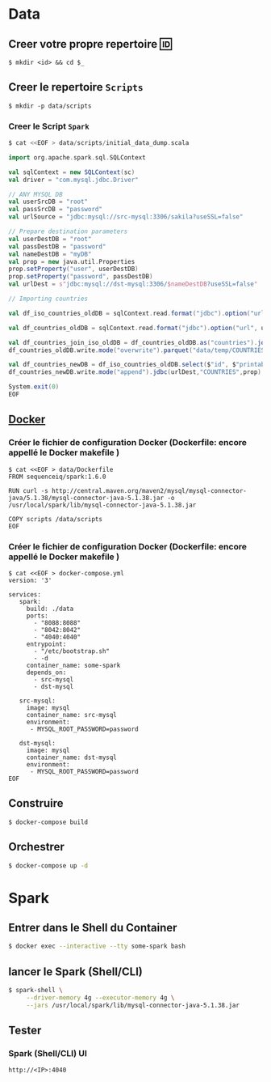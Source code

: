 # Data

## Creer votre propre repertoire :id:

```
$ mkdir <id> && cd $_
```

## Creer le repertoire `Scripts`

```
$ mkdir -p data/scripts
```

### Creer le Script `Spark`

```Scala
$ cat <<EOF > data/scripts/initial_data_dump.scala

import org.apache.spark.sql.SQLContext

val sqlContext = new SQLContext(sc)
val driver = "com.mysql.jdbc.Driver"

// ANY MYSQL DB
val userSrcDB = "root"
val passSrcDB = "password"
val urlSource = "jdbc:mysql://src-mysql:3306/sakila?useSSL=false"

// Prepare destination parameters
val userDestDB = "root"
val passDestDB = "password"
val nameDestDB = "myDB"
val prop = new java.util.Properties
prop.setProperty("user", userDestDB)
prop.setProperty("password", passDestDB)
val urlDest = s"jdbc:mysql://dst-mysql:3306/$nameDestDB?useSSL=false"

// Importing countries

val df_iso_countries_oldDB = sqlContext.read.format("jdbc").option("url", urlSource).option("driver", driver).option("dbtable", "iso_countries").option("user", userSrcDB).option("password", passSrcDB).option("verifyServerCertificate", "false").load()

val df_countries_oldDB = sqlContext.read.format("jdbc").option("url", urlSource).option("driver", driver).option("dbtable", "countries").option("user", userSrcDB).option("password", passSrcDB).option("verifyServerCertificate", "false").load()

val df_countries_join_iso_oldDB = df_countries_oldDB.as("countries").join(df_iso_countries_oldDB.as("iso"),$"countries.country_name"===$"iso.printable_name")
df_countries_oldDB.write.mode("overwrite").parquet("data/temp/COUNTRIES")

val df_countries_newDB = df_iso_countries_oldDB.select($"id", $"printable_name" as "name",$"iso3" as "code")
df_countries_newDB.write.mode("append").jdbc(urlDest,"COUNTRIES",prop) // Overwrite existing countries

System.exit(0)
EOF
```

## [Docker](https://docker.io)

### Créer le fichier de configuration Docker (Dockerfile: encore appellé le Docker makefile )

```
$ cat <<EOF > data/Dockerfile
FROM sequenceiq/spark:1.6.0

RUN curl -s http://central.maven.org/maven2/mysql/mysql-connector-java/5.1.38/mysql-connector-java-5.1.38.jar -o /usr/local/spark/lib/mysql-connector-java-5.1.38.jar

COPY scripts /data/scripts
EOF
```

### Créer le fichier de configuration Docker (Dockerfile: encore appellé le Docker makefile )

```
$ cat <<EOF > docker-compose.yml
version: '3'

services:
   spark:
     build: ./data
     ports:
       - "8088:8088"
       - "8042:8042"
       - "4040:4040"
     entrypoint:
       - "/etc/bootstrap.sh"
       - -d
     container_name: some-spark
     depends_on:
       - src-mysql
       - dst-mysql

   src-mysql:
     image: mysql
     container_name: src-mysql
     environment:
      - MYSQL_ROOT_PASSWORD=password

   dst-mysql:
     image: mysql
     container_name: dst-mysql
     environment:
      - MYSQL_ROOT_PASSWORD=password
EOF
```
## Construire

```
$ docker-compose build
```


## Orchestrer

```bash
$ docker-compose up -d
```

# Spark

## Entrer dans le Shell du Container

```bash
$ docker exec --interactive --tty some-spark bash
```

## lancer le Spark (Shell/CLI)

```bash
$ spark-shell \
     --driver-memory 4g --executor-memory 4g \
     --jars /usr/local/spark/lib/mysql-connector-java-5.1.38.jar
```

## Tester

### Spark (Shell/CLI) UI

```
http://<IP>:4040 
```
